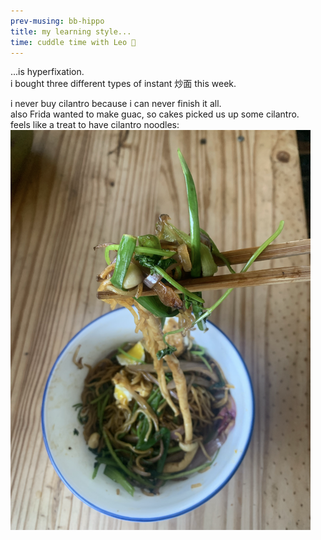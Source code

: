 ```yaml
---
prev-musing: bb-hippo
title: my learning style...
time: cuddle time with Leo 🐶
---
```

...is hyperfixation.\
i bought three different types of instant 炒面 this week.

i never buy cilantro because i can never finish it all.\
also Frida wanted to make guac, so cakes picked us up some cilantro.\
feels like a treat to have cilantro noodles:
![](/assets/images/cilantro_noods.png "this was a really dank bite")